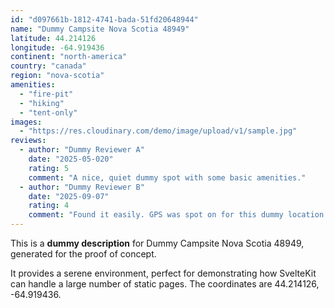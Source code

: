 ```yaml
---
id: "d097661b-1812-4741-bada-51fd20648944"
name: "Dummy Campsite Nova Scotia 48949"
latitude: 44.214126
longitude: -64.919436
continent: "north-america"
country: "canada"
region: "nova-scotia"
amenities:
  - "fire-pit"
  - "hiking"
  - "tent-only"
images:
  - "https://res.cloudinary.com/demo/image/upload/v1/sample.jpg"
reviews:
  - author: "Dummy Reviewer A"
    date: "2025-05-020"
    rating: 5
    comment: "A nice, quiet dummy spot with some basic amenities."
  - author: "Dummy Reviewer B"
    date: "2025-09-07"
    rating: 4
    comment: "Found it easily. GPS was spot on for this dummy location."
---
```


This is a **dummy description** for Dummy Campsite Nova Scotia 48949, generated for the proof of concept.

It provides a serene environment, perfect for demonstrating how SvelteKit can handle a large number of static pages. The coordinates are 44.214126, -64.919436.
